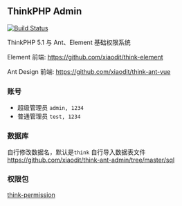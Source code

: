 ## ThinkPHP Admin

[![Build Status](https://travis-ci.org/xiaodit/think-admin.svg?branch=master)](https://travis-ci.org/xiaodit/think-admin)

ThinkPHP 5.1 与 Ant、Element 基础权限系统  

Element 前端: https://github.com/xiaodit/think-element  

Ant Design 前端: https://github.com/xiaodit/think-ant-vue  


### 账号
* 超级管理员 `admin, 1234` 
* 普通管理员 `test, 1234`

### 数据库
自行修改数据名，默认是`think`
自行导入数据表文件  
https://github.com/xiaodit/think-ant-admin/tree/master/sql

### 权限包
[think-permission](https://github.com/xiaodit/think-permission)

